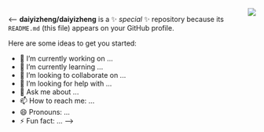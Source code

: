 
<img align="right" src="https://github-readme-stats.vercel.app/api?username=daiyizheng&show_icons=true&icon_color=CE1D2D&text_color=718096&bg_color=ffffff&hide_title=true" />

<--
**daiyizheng/daiyizheng** is a ✨ _special_ ✨ repository because its `README.md` (this file) appears on your GitHub profile.

Here are some ideas to get you started:

- 🔭 I’m currently working on ...
- 🌱 I’m currently learning ...
- 👯 I’m looking to collaborate on ...
- 🤔 I’m looking for help with ...
- 💬 Ask me about ...
- 📫 How to reach me: ...
- 😄 Pronouns: ...
- ⚡ Fun fact: ...
-->
